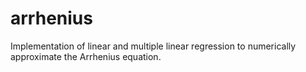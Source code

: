 # arrhenius
Implementation of linear and multiple linear regression to numerically approximate the Arrhenius equation.
